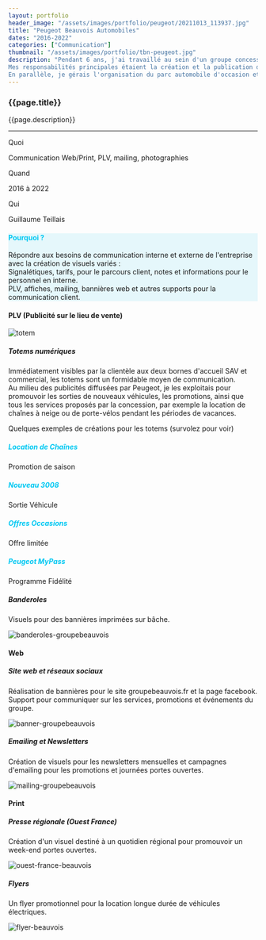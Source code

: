 ```yaml
---
layout: portfolio
header_image: "/assets/images/portfolio/peugeot/20211013_113937.jpg"
title: "Peugeot Beauvois Automobiles"
dates: "2016-2022"
categories: ["Communication"]
thumbnail: "/assets/images/portfolio/tbn-peugeot.jpg"
description: "Pendant 6 ans, j'ai travaillé au sein d'un groupe concessionnaire Peugeot, occupant un poste polyvalent. <br>
Mes responsabilités principales étaient la création et la publication d'annonces pour la vente de véhicules d'occasion en ligne.<br>
En parallèle, je gérais l'organisation du parc automobile d'occasion et les livraisons de véhicules neufs pour des clients grands comptes, incluant la mise en main. <br><br> J'étais également chargé de la communication interne et externe de l'entreprise. <br> Voici un échantillon des <strong style='color: #00c8f2'>travaux que j'ai réalisés</strong> durant cette période."
---
```

<div class="col-lg-8 text-left pf-container">
	<h3 class="mb-3 mt-3 project-title">{{page.title}}</h3>
   <!-- <h6>{{page.dates}}</h6> -->
	<p>{{page.description}}</p>

  <hr class="my-5">

  <div class="row">
      <div class="col-lg-4 text-center">
        <p class="text-color font-weight-bold mb-2">Quoi</p>
        <p>Communication Web/Print, PLV, mailing, photographies</p>
      </div>
      <div class="col-lg-4 text-center">
        <p class="text-color font-weight-bold mb-2">Quand</p>
        <p>2016 à 2022</p>
      </div>
      <div class="col-lg-4 text-center">
        <p class="text-color font-weight-bold mb-2">Qui</p>
        <p>Guillaume Teillais</p>
      </div>
  </div>
</div>

<div class="col-lg-12 text-center my-5 py-5" style="background-color: #c9f1f978">
  <h4 class="mb-3" style="color: #00c8f2">Pourquoi ?</h4>
	<p class="project-caption">Répondre aux besoins de communication interne et externe de l'entreprise avec la création de visuels variés : <br>
  Signalétiques, tarifs, pour le parcours client, notes et informations pour le personnel en interne. <br> PLV, affiches, mailing, bannières web et autres supports pour la communication client.</p>
</div>

<div class="container">
  <div class="service-2 col-lg-12 my-5">
    <h4>PLV (Publicité sur le lieu de vente)</h4>
  </div>

  <div class="row justify-content-center pf-container mb-5">
    <div class="col-lg-6 col-sm-12 mt-3 portrait-container">
      <div class="fade-right animscroll">
        <img src="/assets/images/portfolio/peugeot/totem-slide.gif" alt="totem" class="project-img">
      </div>
    </div>
    <div class="col-lg-6 col-sm-12 mt-3 portrait-description fade-in animscroll">
      <div class="fade-left animscroll px-3">
        <h5>Totems numériques</h5>
        <p>Immédiatement visibles par la clientèle aux deux bornes d'accueil SAV et commercial, les totems sont un formidable moyen de communication. <br>
        Au milieu des publicités diffusées par Peugeot, je les exploitais pour promouvoir les sorties de nouveaux véhicules, les promotions, ainsi que tous les services proposés par la concession, par exemple la location de chaînes à neige ou de porte-vélos pendant les périodes de vacances.</p>
      </div>
    </div>
  </div>

  <!-- gallerie des totems -->
  <p class="col-lg-12 totem-examples">Quelques exemples de créations pour les totems (survolez pour voir)</p>
  <div class="col-lg-12 gallery-container fade-in animscroll">
    <div>
      <div class="gallery-element ">
        <h5 style="color: #00c8f2">Location de Chaînes</h5>
        <span>Promotion de saison</span>
      </div>
    </div>
    <div>
      <div class="gallery-element">
        <h5 style="color: #00c8f2">Nouveau 3008</h5>
        <span>Sortie Véhicule</span>
      </div>
    </div>
    <div>
      <div class="gallery-element">
        <h5 style="color: #00c8f2">Offres Occasions</h5>
        <span>Offre limitée</span>
      </div>
    </div>
    <div>
      <div class="gallery-element">
        <h5 style="color: #00c8f2">Peugeot MyPass</h5>
        <span>Programme Fidélité</span>
      </div>
    </div>
  </div>

  <div class="row justify-content-center">
    <div class="col-lg-12 col-sm-12 mt-5 top-description">
      <div class="fade-top animscroll">
        <h5>Banderoles</h5>
        <p>Visuels pour des bannières imprimées sur bâche.</p>
      </div>
    </div>
    <div class="col mb-5 paysage-container">
      <div class="fade-in animscroll">
        <img src="/assets/images/portfolio/peugeot/banner-mockup.jpg" alt="banderoles-groupebeauvois" class="project-img">
      </div>
    </div>
  </div>


  <div class="service-2 col-lg-12 mt-5">
    <h4>Web</h4>
  </div>
  <div class="row justify-content-center">
    <div class="col-lg-12 col-sm-12 pt-4 mb-3 top-description">
      <div class="fade-down animscroll">
        <h5>Site web et réseaux sociaux</h5>
        <p>Réalisation de bannières pour le site groupebeauvois.fr et la page facebook. <br>
        Support pour communiquer sur les services, promotions et événements du groupe.</p>
      </div>
    </div>
    <div class="col mb-3 paysage-container">
      <div class="fade-left animscroll">
        <img src="/assets/images/portfolio/peugeot/banner-web.gif" alt="banner-groupebeauvois" class="project-img">
      </div>
    </div>
    <div class="col-lg-12 col-sm-12 mt-5 mb-3 top-description">
      <div class="fade-top animscroll">
        <h5>Emailing et Newsletters</h5>
        <p>Création de visuels pour les newsletters mensuelles et campagnes d'emailing pour les promotions et journées portes ouvertes.</p>
      </div>
    </div>
    <div class="col mb-3 paysage-container">
      <div class="fade-in animscroll">
        <img src="/assets/images/portfolio/peugeot/mailing.jpg" alt="mailing-groupebeauvois" class="project-img">
      </div>
    </div>
  </div>

  <div class="service-2 col-lg-12 mt-5">
    <h4>Print</h4>
  </div>
  <div class="row justify-content-center">
    <div class="col-lg-12 col-sm-12 pt-4 mb-3 top-description">
      <div class="fade-down animscroll">
        <h5>Presse régionale (Ouest France)</h5>
        <p>Création d'un visuel destiné à un quotidien régional pour promouvoir un week-end portes ouvertes.</p>
      </div>
    </div>
    <div class="col mb-3 paysage-container">
      <div class="fade-left animscroll">
        <img src="/assets/images/portfolio/peugeot/mockup-ouest-france.jpg" alt="ouest-france-beauvois" class="project-img">
       </div>
    </div>
    <div class="col-lg-12 col-sm-12 pt-4 mb-3 top-description">
      <div class="fade-down animscroll">
        <h5>Flyers</h5>
        <p>Un flyer promotionnel pour la location longue durée de véhicules électriques.</p>
      </div>
    </div>
    <div class="col mb-3 paysage-container">
      <div class="fade-right animscroll">
        <img src="/assets/images/portfolio/peugeot/flyer-electric.jpg" alt="flyer-beauvois" class="project-img">
      </div>
    </div>
  </div>
</div>
